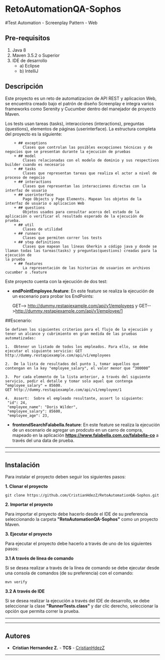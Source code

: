 # RetoAutomationQA-Sophos
#Test Automation - Screenplay Pattern - Web

## Pre-requisitos
1. Java 8
2. Maven 3.5.2 o Superior
3. IDE de desarrollo
	- a) Eclipse 
	- b) IntelliJ

## Descripción

Este proyecto es un reto de automatizacion de API REST y aplicacion Web, se encuentra creado bajo el patrón de diseño Screenplay e integra varios frameworks como Serenity y Cucumber dentro del manejador de proyecto Maven.

Los tests usan tareas (tasks), interacciones (interactions), preguntas (questions), elementos de páginas (userinterface). La estructura completa del proyecto es la siguiente:
```
    + ## exceptions
        Clases que controlan las posibles excepciones técnicas y de negocios que se presentan durante la ejecución de pruebas
    + ## model
        Clases relacionadas con el modelo de dominio y sus respectivos builder cuando es necesario
    + ## tasks
        Clases que representan tareas que realiza el actor a nivel de proceso de negocio
    + ## interactions
        Clases que representan las interacciones directas con la interfaz de usuario
    + ## userinterface
        Page Objects y Page Elements. Mapean los objetos de la interfaz de usuario o aplicacion Web
    + ## questions
        Objetos usados para consultar acerca del estado de la aplicación o verificar el resultado esperado de la ejecución de prueba.
    + ## util
        Clases de utilidad
    + ## runners
        Clases que permiten correr los tests
    + ## step definitions
        Clases que mapean las líneas Gherkin a código java y donde se llaman todas las tareas(tasks) y preguntas(questions) creadas para la ejecución de 
la prueba
    + ## features
        La representación de las historias de usuarios en archivos cucumber o .feature
```


  
Este proyecto cuenta con la ejecución de dos test: 
  
  - **endPointEmployee.feature**: En este feature se realiza la ejecución de un escenario para probar los EndPoints: 
  	
  	GET--> http://dummy.restapiexample.com/api/v1/employees 
	y  GET-->http://dummy.restapiexample.com/api/v1/employee/1
        
	



  ##Escenario:
   
    Se definen los siguientes criterios para el flujo de la ejecución y tener un alcance y cubrimiento en gran medida de las pruebas automatizadas:    
    
    1.	Obtener un listado de todos los empleados. Para ello, se debe ejecutar el siguiente servicio: GET http://dummy.restapiexample.com/api/v1/employees

    2.	De la lista de resultados del punto 1, tomar aquellos que contengan en la key "employee_salary", el valor menor que “300000”

    3.	Por cada elemento de la lista anterior, a través del siguiente servicio, pedir el detalle y tomar solo aquel que contenga “employee_salary" = 85600.
    GET http://dummy.restapiexample.com/api/v1/employee/1 

    4.	Assert:  Sobre el empleado resultante, assert lo siguiente:
     "id": 24,
     "employee_name": "Doris Wilder",
     "employee_salary": 85600,
     "employee_age": 23,
  
    


- **frontendSearchFalabella.feature**: En este feature se realiza la ejecución de un escenario de agregar un prodcuto en un carro de compra, mapeado en la aplicación    **https://www.falabella.com.co/falabella-co** a través del una data de prueba. 

---
  
---
## Instalación

Para instalar el proyecto deben seguir los siguientes pasos:
  
**1. Clonar el proyecto**

```
git clone https://github.com/CristianHdezZ/RetoAutomationQA-Sophos.git
```

**2. Importar el proyecto**
  
Para importar el proyecto debe hacerlo desde el IDE de su preferencia seleccionando la carpeta **"RetoAutomationQA-Sophos"** como un proyecto Maven. 
  
  
**3. Ejecutar el proyecto** 

Para ejecutar el proyecto debe hacerlo a través de uno de los siguientes pasos: 
  
**3.1 A través de línea de comando**
  
Si se desea realizar a través de la línea de comando se debe ejecutar desde una consola de comandos (de su preferencia) con el comando: 

```
mvn verify
```
  
**3.2 A través de IDE** 
  
Si se desea realizar la ejecución a través del IDE de desarrollo, se debe seleccionar la clase **"RunnerTests.class"** y dar clic derecho, seleccionar la opción que permita correr la prueba. 
  
---
  
---
## ️Autores
* **Cristian Hernandez Z.** - **TCS** - [CristianHdezZ](https://github.com/CristianHdezZ/)
---

